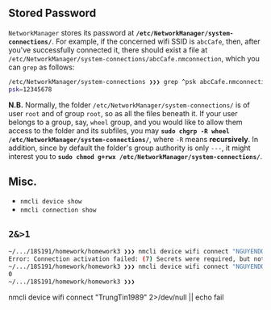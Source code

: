 ## Stored Password
`NetworkManager` stores its password at **`/etc/NetworkManager/system-connections/`**.
For example, if the concerned wifi SSID is `abcCafe`, then, after you've successfully connected it,
there should exist a file at `/etc/NetworkManager/system-connections/abcCafe.nmconnection`, which
you can `grep` as follows:
```bash
/etc/NetworkManager/system-connections ❯❯❯ grep ^psk abcCafe.nmconnection
psk=12345678
```

**N.B.** Normally, the folder `/etc/NetworkManager/system-connections/` is of user `root` and of group `root`, so as all the files beneath it. If your user belongs to a group, say, `wheel` group, and you would like to
allow them access to the folder and its subfiles, you may **`sudo chgrp -R wheel /etc/NetworkManager/system-connections/`**, where `-R` means **recursively**. In addition, since by default the folder's group authority is only `---`, it might interest you to **`sudo chmod g+rwx /etc/NetworkManager/system-connections/`**.


## Misc.
- `nmcli device show`
- `nmcli connection show`


## `2&>1`
```bash
~/.../18S191/homework/homework3 ❯❯❯ nmcli device wifi connect "NGUYENDO" || echo 0
Error: Connection activation failed: (7) Secrets were required, but not provided.
~/.../18S191/homework/homework3 ❯❯❯ nmcli device wifi connect "NGUYENDO" 2&>1 || echo 0
0
~/.../18S191/homework/homework3 ❯❯❯
```

nmcli device wifi connect "TrungTin1989" 2>/dev/null || echo fail
